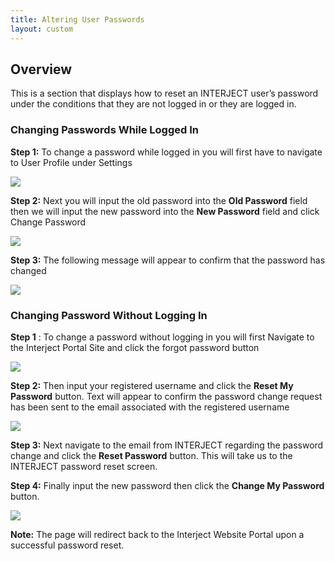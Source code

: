 ```yaml
---
title: Altering User Passwords
layout: custom
---
```

##  **Overview**

This is a section that displays how to reset an INTERJECT user’s password under the conditions that they are not logged in or they are logged in. 

###  Changing Passwords While Logged In 

**Step 1:** To change a password while logged in you will first have to navigate to User Profile under Settings 

![](attachments/323452989/328466761.jpg)

  


**Step 2:** Next you will input the old password into the **Old Password** field then we will input the new password into the **New Password** field and click Change Password 

![](attachments/323452989/328335787.jpg)

  


**Step 3:** The following message will appear to confirm that the password has changed 

![](attachments/323452989/328401217.jpg)

  


###  Changing Password Without Logging In 

**Step 1** : To change a password without logging in you will first Navigate to the Interject Portal Site and click the forgot password button 

![](attachments/323452989/328466761.jpg)

  


**Step 2:** Then input your registered username and click the **Reset My Password** button. Text will appear to confirm the password change request has been sent to the email associated with the registered username 

![](attachments/323452989/328335787.jpg)

  


**Step 3:** Next navigate to the email from INTERJECT regarding the password change and click the **Reset Password** button. This will take us to the INTERJECT password reset screen. 

**Step 4:** Finally input the new password then click the **Change My Password** button. 

![](attachments/323452989/328368354.jpg)

  


**Note:** The page will redirect back to the Interject Website Portal upon a successful password reset. 
